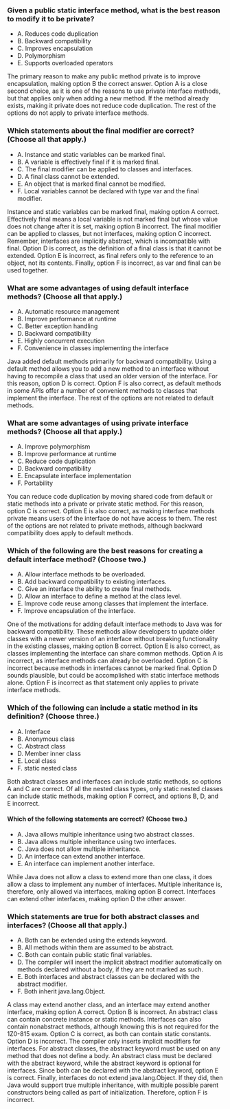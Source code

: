 ### Given a public static interface method, what is the best reason to modify it to be private?
* A. Reduces code duplication
* B. Backward compatibility
* C. Improves encapsulation
* D. Polymorphism
* E. Supports overloaded operators

The primary reason to make any public method private is to improve encapsulation, making option B the correct answer.
Option A is a close second choice, as it is one of the reasons to use private interface methods, but that applies only when adding a new method.
If the method already exists, making it private does not reduce code duplication. The rest of the options do not apply to private interface methods.

### Which statements about the final modifier are correct? (Choose all that apply.)
* A. Instance and static variables can be marked final.
* B. A variable is effectively final if it is marked final.
* C. The final modifier can be applied to classes and interfaces.
* D. A final class cannot be extended.
* E. An object that is marked final cannot be modified.
* F. Local variables cannot be declared with type var and the final modifier.

Instance and static variables can be marked final, making option A correct.
Effectively final means a local variable is not marked final but whose value does not change after it is set, making option B incorrect.
The final modifier can be applied to classes, but not interfaces, making option C incorrect.
Remember, interfaces are implicitly abstract, which is incompatible with final.
Option D is correct, as the definition of a final class is that it cannot be extended.
Option E is incorrect, as final refers only to the reference to an object, not its contents.
Finally, option F is incorrect, as var and final can be used together.


### What are some advantages of using default interface methods? (Choose all that apply.)
*  A. Automatic resource management
*  B. Improve performance at runtime
*  C. Better exception handling
*  D. Backward compatibility
*  E. Highly concurrent execution
*  F. Convenience in classes implementing the interface

Java added default methods primarily for backward compatibility.
Using a default method allows you to add a new method to an interface without having to recompile a class that used an older version of the interface.
For this reason, option D is correct.
Option F is also correct, as default methods in some APIs offer a number of convenient methods to classes that implement the interface.
The rest of the options are not related to default methods.


### What are some advantages of using private interface methods? (Choose all that apply.)
* A. Improve polymorphism
* B. Improve performance at runtime
* C. Reduce code duplication
* D. Backward compatibility
* E. Encapsulate interface implementation
* F. Portability

You can reduce code duplication by moving shared code from default or static methods into a private or private static method.
For this reason, option C is correct. Option E is also correct, as making interface methods private means users of the interface do not have access to them.
The rest of the options are not related to private methods, although backward compatibility does apply to default methods.

### Which of the following are the best reasons for creating a default interface method? (Choose two.)
*  A. Allow interface methods to be overloaded.
*  B. Add backward compatibility to existing interfaces.
*  C. Give an interface the ability to create final methods.
*  D. Allow an interface to define a method at the class level.
*  E. Improve code reuse among classes that implement the interface.
*  F. Improve encapsulation of the interface.

One of the motivations for adding default interface methods to Java was for backward compatibility.
These methods allow developers to update older classes with a newer version of an interface without breaking functionality in the existing classes,
making option B correct. Option E is also correct, as classes implementing the interface can share common methods.
Option A is incorrect, as interface methods can already be overloaded.
Option C is incorrect because methods in interfaces cannot be marked final.
Option D sounds plausible, but could be accomplished with static interface methods alone.
Option F is incorrect as that statement only applies to private interface methods.

### Which of the following can include a static method in its definition? (Choose three.)
*  A. Interface
*  B. Anonymous class
*  C. Abstract class
*  D. Member inner class
*  E. Local class
*  F. static nested class

Both abstract classes and interfaces can include static methods, so options A and C are correct.
Of all the nested class types, only static nested classes can include static methods, making option F correct,
and options B, D, and E incorrect.

#### Which of the following statements are correct? (Choose two.)
*  A. Java allows multiple inheritance using two abstract classes.
*  B. Java allows multiple inheritance using two interfaces.
*  C. Java does not allow multiple inheritance.
*  D. An interface can extend another interface.
*  E. An interface can implement another interface.

While Java does not allow a class to extend more than one class,
it does allow a class to implement any number of interfaces.
Multiple inheritance is, therefore, only allowed via interfaces,
making option B correct. Interfaces can extend other interfaces,
making option D the other answer.

### Which statements are true for both abstract classes and interfaces? (Choose all that apply.)
* A. Both can be extended using the extends keyword.
* B. All methods within them are assumed to be abstract.
* C. Both can contain public static final variables.
* D. The compiler will insert the implicit abstract modifier automatically on methods declared without a body, if they are not marked as such.
* E. Both interfaces and abstract classes can be declared with the abstract modifier.
* F. Both inherit java.lang.Object.

A class may extend another class, and an interface may extend another interface, making option A correct.
Option B is incorrect. An abstract class can contain concrete instance or static methods.
Interfaces can also contain nonabstract methods, although knowing this is not required for the 1Z0-815 exam.
Option C is correct, as both can contain static constants. Option D is incorrect.
The compiler only inserts implicit modifiers for interfaces.
For abstract classes, the abstract keyword must be used on any method that does not define a body.
An abstract class must be declared with the abstract keyword,
while the abstract keyword is optional for interfaces.
Since both can be declared with the abstract keyword,
option E is correct. Finally, interfaces do not extend java.lang.Object.
If they did, then Java would support true multiple inheritance,
with multiple possible parent constructors being called as part of initialization.
Therefore, option F is incorrect.

